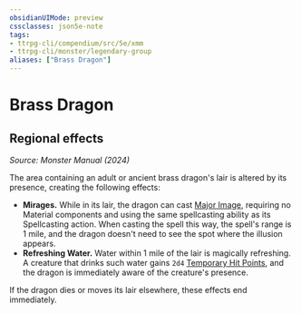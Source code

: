 ```yaml
---
obsidianUIMode: preview
cssclasses: json5e-note
tags:
- ttrpg-cli/compendium/src/5e/xmm
- ttrpg-cli/monster/legendary-group
aliases: ["Brass Dragon"]
---
```

# Brass Dragon

## Regional effects
_Source: Monster Manual (2024)_

The area containing an adult or ancient brass dragon's lair is altered by its presence, creating the following effects:

- **Mirages.** While in its lair, the dragon can cast [Major Image](2-Mechanics/CLI/spells/major-image-xphb.md), requiring no Material components and using the same spellcasting ability as its Spellcasting action. When casting the spell this way, the spell's range is 1 mile, and the dragon doesn't need to see the spot where the illusion appears.  
- **Refreshing Water.** Water within 1 mile of the lair is magically refreshing. A creature that drinks such water gains `2d4` [Temporary Hit Points](2-Mechanics/CLI/rules/variant-rules/temporary-hit-points-xphb.md), and the dragon is immediately aware of the creature's presence.  

If the dragon dies or moves its lair elsewhere, these effects end immediately.